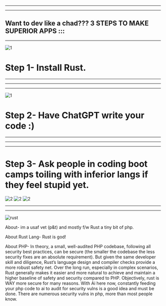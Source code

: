 
-----------------------------------------------------------
-----------------------------------------------------------

Want to dev like a chad??? 
3 STEPS TO MAKE SUPERIOR APPS ::: 
-----------------------------------------------------------
-----------------------------------------------------------
![1](https://github.com/user-attachments/assets/2328cde6-b47f-4efc-978b-9c331dfefb94)
# Step 1- Install Rust. 

-----------------------------------------------------------
-----------------------------------------------------------
-----------------------------------------------------------
![1](https://github.com/user-attachments/assets/3695a732-502d-408d-865e-ebdcff7c9216)
# Step 2- Have ChatGPT write your code :) 


-----------------------------------------------------------
-----------------------------------------------------------
-----------------------------------------------------------
# Step 3- Ask people in coding boot camps toiling with inferior langs if they feel stupid yet. 
![2](https://github.com/user-attachments/assets/da346cb4-458a-4803-8e4a-bca0c5842cfc)
![2](https://github.com/user-attachments/assets/da346cb4-458a-4803-8e4a-bca0c5842cfc)
![2](https://github.com/user-attachments/assets/da346cb4-458a-4803-8e4a-bca0c5842cfc)

-----------------------------------------------------------
-----------------------------------------------------------








![rust](https://github.com/user-attachments/assets/4788eba0-1db7-4dc9-a675-a8478e0c9e10)







About- im a usaf vet (p&t) and mostly f/w Rust a tiny bit of php. 

About Rust Lang- Rust is god! 


About PHP- In theory, a small, well-audited PHP codebase, following all security best practices, can be secure (the smaller the codebase the less security fixes are an absolute requirement). But given the same developer skill and diligence, Rust’s language design and compiler checks provide a more robust safety net. Over the long run, especially in complex scenarios, Rust generally makes it easier and more natural to achieve and maintain a higher baseline of safety and security compared to PHP. Objectively, rust is WAY more secure for many reasons. With Ai here now, constantly feeding your php code to ai to audit for security vulns is a good idea and must be done. There are numerous security vulns in php, more than most people know. 























